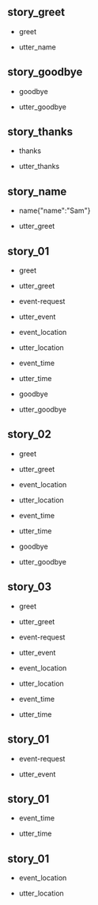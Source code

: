 ## story_greet <!--- The name of the story. It is not mandatory, but useful for debugging. --> 
* greet <!--- User input expressed as intent. In this case it represents users message 'Hello'. --> 
 - utter_name <!--- The response of the chatbot expressed as an action. In this case it represents chatbot's response 'Hello, how can I help?' --> 
 
## story_goodbye
* goodbye
 - utter_goodbye

## story_thanks
* thanks
 - utter_thanks
 
## story_name
* name{"name":"Sam"}
 - utter_greet

## story_01
* greet
 - utter_greet
* event-request
 - utter_event
* event_location
 - utter_location
* event_time
 - utter_time
* goodbye
 - utter_goodbye

 ## story_02
* greet
 - utter_greet
* event_location
 - utter_location
* event_time
 - utter_time
* goodbye
 - utter_goodbye

 ## story_03
* greet
 - utter_greet
* event-request
 - utter_event
* event_location
 - utter_location
* event_time
 - utter_time

 ## story_01
* event-request
 - utter_event

## story_01
* event_time
 - utter_time

 ## story_01
* event_location
 - utter_location

